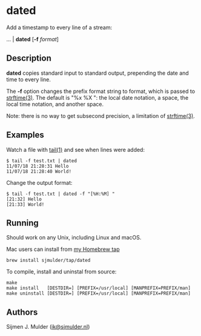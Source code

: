 dated
=====

Add a timestamp to every line of a stream:

... | **dated** [**-f** *format*]


Description
-----------

**dated** copies standard input to standard output, prepending the date and
time to every line.

The **-f** option changes the prefix format string to format, which is passed
to [strftime(3)](http://man.openbsd.org/strftime.3). The default is "%x %X ":
the local date notation, a space, the local time notation, and another space.

Note: there is no way to get subsecond precision, a limitation of
[strftime(3)](http://man.openbsd.org/strftime.3).


Examples
--------

Watch a file with [tail(1)](http://man.openbsd.org/tail.1) and see when lines
were added:

    $ tail -f test.txt | dated
    11/07/18 21:28:31 Hello
    11/07/18 21:28:40 World!

Change the output format:

    $ tail -f test.txt | dated -f "[%H:%M] "
    [21:32] Hello
    [21:33] World!


Running
-------

Should work on any Unix, including Linux and macOS.

Mac users can install from
[my Homebrew tap](https://github.com/sjmulder/homebrew-tap)

    brew install sjmulder/tap/dated

To compile, install and uninstal from source:

    make
    make install   [DESTDIR=] [PREFIX=/usr/local] [MANPREFIX=PREFIX/man]
    make uninstall [DESTDIR=] [PREFIX=/usr/local] [MANPREFIX=PREFIX/man]


Authors
-------
Sijmen J. Mulder (<ik@sjmulder.nl>)
